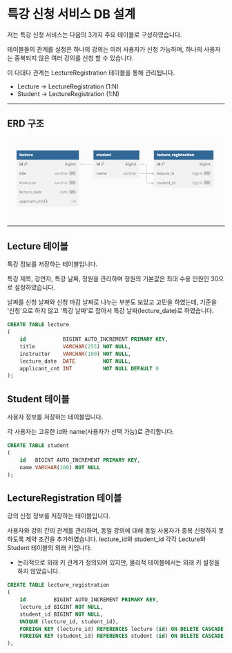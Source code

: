 # 특강 신청 서비스 DB 설계

저는 특강 신청 서비스는 다음의 3가지 주요 테이블로 구성하였습니다.

테이블들의 관계를 설정은 하나의 강의는 여러 사용자가 신청 가능하며, 하나의 사용자는 중복되지 않은 여러 강의를 신청 할 수 있습니다.

이 다대다 관계는 LectureRegistration 테이블을 통해 관리됩니다.

- Lecture -> LectureRegistration (1:N)
- Student -> LectureRegistration (1:N)

---

## ERD 구조

![img.png](ERD.png)

---

## Lecture 테이블

특강 정보를 저장하는 테이블입니다.

특강 제목, 강연자, 특강 날짜, 정원을 관리하며 정원의 기본값은 최대 수용 인원인 30으로 설정하였습니다.

날짜를 신청 날짜와 신청 마감 날짜로 나누는 부분도 보았고 고민을 하였는데, 기준을 '신청'으로 하지 않고 '특강 날짜'로 잡아서 특강 날짜(lecture_date)로 하였습니다.

```sql
CREATE TABLE lecture
(
    id            BIGINT AUTO_INCREMENT PRIMARY KEY,
    title         VARCHAR(255) NOT NULL,
    instructor    VARCHAR(100) NOT NULL,
    lecture_date  DATE         NOT NULL,
    applicant_cnt INT          NOT NULL DEFAULT 0
);
```

## Student 테이블

사용자 정보를 저장하는 테이블입니다.

각 사용자는 고유한 id와 name(사용자가 선택 가능)로 관리합니다.

```sql 
CREATE TABLE student
(
    id   BIGINT AUTO_INCREMENT PRIMARY KEY,
    name VARCHAR(100) NOT NULL
);
```

## LectureRegistration 테이블

강의 신청 정보를 저장하는 테이블입니다.

사용자와 강의 간의 관계를 관리하며, 동일 강의에 대해 동일 사용자가 중복 신청하지 못하도록 제약 조건을 추가하였습니다.
lecture_id와 student_id 각각 Lecture와 Student 테이블의 외래 키입니다.

* 논리적으로 외래 키 관계가 정의되어 있지만, 물리적 테이블에서는 외래 키 설정을 하지 않았습니다.

```sql
CREATE TABLE lecture_registration
(
    id         BIGINT AUTO_INCREMENT PRIMARY KEY,
    lecture_id BIGINT NOT NULL,
    student_id BIGINT NOT NULL,
    UNIQUE (lecture_id, student_id),
    FOREIGN KEY (lecture_id) REFERENCES lecture (id) ON DELETE CASCADE,
    FOREIGN KEY (student_id) REFERENCES student (id) ON DELETE CASCADE
);
```